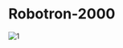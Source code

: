 # Robotron-2000

![1](https://user-images.githubusercontent.com/118571280/236061998-eea3af72-b312-4fe8-a2c7-f6ea19fcc61a.jpg)
